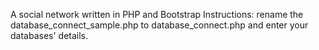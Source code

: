 A social network written in PHP and Bootstrap
Instructions:
rename the database_connect_sample.php to database_connect.php and enter your databases' details.

